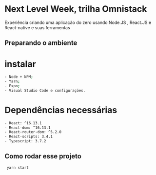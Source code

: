 # Next Level Week, trilha Omnistack

 Experiência criando uma aplicação do zero usando Node.JS , React.JS e React-native  e suas ferramentas
 
## Preparando o ambiente
# instalar
```sh
- Node + NPM;
- Yarn;
- Expo;
- Visual Studio Code e configurações.

```
# Dependências necessárias
```sh
- React: ^16.13.1
- React-dom: ^16.13.1
- React-router-dom: ^5.2.0
- React-scripts: 3.4.1
- Typescript: 3.7.2
```

## Como rodar esse projeto
```sh
 yarn start
```
